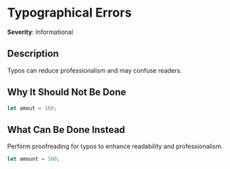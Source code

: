 # Typographical Errors

**Severity**: Informational

## Description

Typos can reduce professionalism and may confuse readers.

## Why It Should Not Be Done

```rust
let amout = 100;
```

## What Can Be Done Instead

Perform proofreading for typos to enhance readability and professionalism.

```rust
let amount = 100;
```


